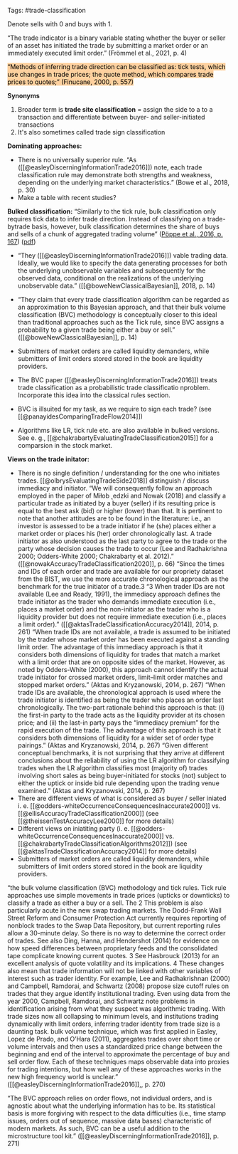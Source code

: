 Tags: #trade-classification 



Denote sells with $0$ and buys with $1$.

“The trade indicator is a binary variable stating whether the buyer or seller of an asset has initiated the trade by submitting a market order or an immediately executed limit order.” (Frömmel et al., 2021, p. 4)


<mark style="background: #FFB86CA6;">“Methods of inferring trade direction can be classified as: tick tests, which use changes in trade prices; the quote method, which compares trade prices to quotes;” (Finucane, 2000, p. 557)
</mark>


**Synonyms**
1. Broader term is **trade site classification** = assign the side to a to a transaction and differentiate between buyer- and seller-initiated transactions
2. It's also sometimes called trade sign classification

**Dominating approaches:**
- There is no universally superior rule. “As ([[@easleyDiscerningInformationTrade2016]]) note, each trade classification rule may demonstrate both strengths and weakness, depending on the underlying market characteristics.” (Bowe et al., 2018, p. 30)
- Make a table with recent studies?

**Bulked classification:**
“Similarly to the tick rule, bulk classification only requires tick data to infer trade direction. Instead of classifying on a trade-bytrade basis, however, bulk classification determines the share of buys and sells of a chunk of aggregated trading volume” ([Pöppe et al., 2016, p. 167](zotero://select/library/items/5A83SDDB)) ([pdf](zotero://open-pdf/library/items/4XIK47X6?page=3&annotation=X7FLEJPM))

- “They ([[@easleyDiscerningInformationTrade2016]]) vable trading data. Ideally, we would like to specify the data generating processes for both the underlying unobservable variables and subsequently for the observed data, conditional on the realizations of the underlying unobservable data.” ([[@boweNewClassicalBayesian]], 2018, p. 14)
- “They claim that every trade classification algorithm can be regarded as an approximation to this Bayesian approach, and that their bulk volume classification (BVC) methodology is conceptually closer to this ideal than traditional approaches such as the Tick rule, since BVC assigns a probability to a given trade being either a buy or sell.” ([[@boweNewClassicalBayesian]], p. 14)

- Submitters of market orders are called liquidity demanders, while submitters of limit orders stored stored in the book are liquidity providers.
- The BVC paper ([[@easleyDiscerningInformationTrade2016]]) treats trade classification as a probabilistic trade classificatio nproblem. Incorporate this idea into the classical rules section.
- BVC is illsuited for my task, as we require to sign each trade? (see [[@panayidesComparingTradeFlow2014]])
- Algorithms like LR, tick rule etc. are also available in bulked versions. See e. g., [[@chakrabartyEvaluatingTradeClassification2015]] for a comparsion in the stock market. 

**Views on the trade initator:**
- There is no single definition / understanding for the one who initiates trades. [[@olbrysEvaluatingTradeSide2018]] distinguish / discuss immediacy and initiator.
“We will consequently follow an approach employed in the paper of Miłob ̨ edzki and Nowak (2018) and classify a particular trade as initiated by a buyer (seller) if its resulting price is equal to the best ask (bid) or higher (lower) than that. It is pertinent to note that another attitudes are to be found in the literature: i.e., an investor is assessed to be a trade initiator if he (she) places either a market order or places his (her) order chronologically last. A trade initiator as also understood as the last party to agree to the trade or the party whose decision causes the trade to occur (Lee and Radhakrishna 2000; Odders-White 2000; Chakrabarty et al. 2012).” ([[@nowakAccuracyTradeClassification2020]], p. 66)
“Since the times and IDs of each order and trade are available for our propriety dataset from the BIST, we use the more accurate chronological approach as the benchmark for the true initiator of a trade.3 “3 When trader IDs are not available (Lee and Ready, 1991), the immediacy approach defines the trade initiator as the trader who demands immediate execution (i.e., places a market order) and the non-initiator as the trader who is a liquidity provider but does not require immediate execution (i.e., places a limit order).” ([[@aktasTradeClassificationAccuracy2014]], 2014, p. 261)
“When trade IDs are not available, a trade is assumed to be initiated by the trader whose market order has been executed against a standing limit order. The advantage of this immediacy approach is that it considers both dimensions of liquidity for trades that match a market with a limit order that are on opposite sides of the market. However, as noted by Odders-White (2000), this approach cannot identify the actual trade initiator for crossed market orders, limit–limit order matches and stopped market orders.” (Aktas and Kryzanowski, 2014, p. 267)
“When trade IDs are available, the chronological approach is used where the trade initiator is identified as being the trader who places an order last chronologically. The two-part rationale behind this approach is that: (i) the first-in party to the trade acts as the liquidity provider at its chosen price; and (ii) the last-in party pays the “immediacy premium” for the rapid execution of the trade. The advantage of this approach is that it considers both dimensions of liquidity for a wider set of order type pairings.” (Aktas and Kryzanowski, 2014, p. 267)
“Given different conceptual benchmarks, it is not surprising that they arrive at different conclusions about the reliability of using the LR algorithm for classifying trades when the LR algorithm classifies most (majority of) trades involving short sales as being buyer-initiated for stocks (not) subject to either the uptick or inside bid rule depending upon the trading venue examined.” (Aktas and Kryzanowski, 2014, p. 267)
- There are different views of what is considered as buyer / seller iniated i. e. [[@odders-whiteOccurrenceConsequencesInaccurate2000]] vs. [[@ellisAccuracyTradeClassification2000]]
(see [[@theissenTestAccuracyLee2000]] for more details)
- Different views on iniatiting party (i. e. [[@odders-whiteOccurrenceConsequencesInaccurate2000]] vs. [[@chakrabartyTradeClassificationAlgorithms2012]]) (see [[@aktasTradeClassificationAccuracy2014]] for more details)
- Submitters of market orders are called liquidity demanders, while submitters of limit orders stored stored in the book are liquidity providers.

“the bulk volume classification (BVC) methodology and tick rules. Tick rule approaches use simple movements in trade prices (upticks or downticks) to classify a trade as either a buy or a sell. The 2 This problem is also particularly acute in the new swap trading markets. The Dodd-Frank Wall Street Reform and Consumer Protection Act currently requires reporting of nonblock trades to the Swap Data Repository, but current reporting rules allow a 30-minute delay. So there is no way to determine the correct order of trades. See also Ding, Hanna, and Hendershot (2014) for evidence on how speed differences between proprietary feeds and the consolidated tape complicate knowing current quotes. 3 See Hasbrouck (2013) for an excellent analysis of quote volatility and its implications. 4 These changes also mean that trade information will not be linked with other variables of interest such as trader identity. For example, Lee and Radhakrishnan (2000) and Campbell, Ramdorai, and Schwartz (2008) propose size cutoff rules on trades that they argue identify institutional trading. Even using data from the year 2000, Campbell, Ramdorai, and Schwartz note problems in identification arising from what they suspect was algorithmic trading. With trade sizes now all collapsing to minimum levels, and institutions trading dynamically with limit orders, inferring trader identity from trade size is a daunting task. bulk volume technique, which was first applied in Easley, Lopez de Prado, and O’Hara (2011), aggregates trades over short time or volume intervals and then uses a standardized price change between the beginning and end of the interval to approximate the percentage of buy and sell order flow. Each of these techniques maps observable data into proxies for trading intentions, but how well any of these approaches works in the new high frequency world is unclear.” ([[@easleyDiscerningInformationTrade2016]],, p. 270)

“The BVC approach relies on order flows, not individual orders, and is agnostic about what the underlying information has to be. Its statistical basis is more forgiving with respect to the data difficulties (i.e., time stamp issues, orders out of sequence, massive data bases) characteristic of modern markets. As such, BVC can be a useful addition to the microstructure tool kit.” ([[@easleyDiscerningInformationTrade2016]], p. 271)